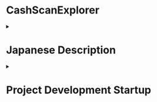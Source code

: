 # CashScanExplorer
<details><summary><h1>Japanese Description</h1></summary>
   <details><summary>Project開発スタートアップ</summary>

# プロジェクトのセットアップ手順

### 前提条件
- Docker Desktopがインストールされていること
- VSCodeがインストールされていること

### 手順
1. コマンドプロンプトorターミナルを開き、プロジェクトのディレクトリに移動します。
   (VScode内で作業するの推奨)
   ```
   cd CSE
   ```

2. 以下のコマンドを実行して、Dockerイメージをビルドします。
   (Docker desktopを立ち上げておくこと)
   (PCのスペック、状態にもよるが3分程度かかる)
   ```
   docker-compose build
   ```

3. ビルドが完了したら、以下のコマンドでDockerコンテナを起動します。
   ```
   docker-compose up -d
   ```

4. VScodeに拡張機能を追加(デフォルトでインストールされていたかもしれないその場合はスキップ)
   拡張機能検索で「Dev Containers」をインストール
   画面左下に><のマークが出てきて左サイドバーにモニターに><が合わさったアイコンがあれば問題なし

5. コンテナ内に侵入
　モニターに><が合わさったアイコン(リモートエクスプローラー)を選択して開発コンテナ―にcse_Project等の記述があればうまくコンテナがupできています。
以下のコマンドでも確認できます。
   ```
   # コンテナの状態確認
   docker-compose ps
   ```
起動しているコンテナにカーソルを合わせると→がでてきて「現在のウィンドウにアタッチする」といったものがあるためクリック

6. プロジェクトフォルダーの選択
   コンテナ内に入るととりあえず現在のpathを定義する
   ファイルを開くでrootに移動する
   OSがLinuxのためCtrl+Pで検索するかターミナルからcs,lsコマンドで移動していく

7. コンテナ内にgitProjectをクローンする
   以下のコマンドでCSEProjectをクローンする
   ```
   git clone https://github.com/yuto-yoshimuta/CSE.git
   ```
   うまくできない場合はユーザー設定ができていない可能性があるため自分で調べてユーザー名とメールアドレス設定を行う
   うまくクローン出来ればroot/CSEとpathがなっているはず

8. .envをCSEフォルダー配下に設置

9. 以下のコードを実行
   ```
   python manage.py migrate
   ```

10. mainProject実行
   path:CSE_Project配下で実行
   ```
   python manage.py runserver
   ```
   出力されるローカルホストにアクセスすれば完了

11. 携帯などで操作する場合、（仮デプロイ）
    前提: ngrokをインストール, ngrokアカウント作成
   出てきたローカルホストURLを○○と定義して以下のコマンドを実行
   ```
   ngrok http ○○
   ```

### ※注意点
gitのbranchや作業履歴は普通で開いているときとコンテナ内では共有されないため注意 
１度コンテナを作成すれば今後上記の手順を踏まずコンテナを起動させて同じ手順で侵入するのみ
コンテナ起動方法はup を入力してもよいしDocker Desktopから直接起動させてもよい個人的に後者推奨

### 便利なコマンド集
- コンテナのログを表示
```
docker-compose logs
```

- コンテナの状態確認
```
docker-compose ps
```

- コンテナとイメージを完全に削除（クリーンアップ）
```
docker-compose down --rmi all
```
</details>
<details><summary>gitのコマンド操作</summary>

* 現在のブランチを最新の状態にする
```
git pull origin ブランチ名
```

* 新しいブランチを作成してチェックアウトする
```
git checkout -b 新しいブランチ名
```

* ブランチの削除
```
git push origin --delete 新しいブランチ名
```

* 変更を加えてコミットする。（この時点ではまだローカル環境）
```
git add .
git commit -m "コミットメッセージ"
```
[コミットメッセージの書き方(参考)](https://qiita.com/konatsu_p/items/dfe199ebe3a7d2010b3e)
[絵文字](https://gitmoji.dev/)

* リモートに新しいブランチをプッシュする
```
git push origin 新しいブランチ名
```

### 以下からマージするときの流れ

* マージしたいブランチへ移動
```
git checkout main
```

* メインブランチを最新の状態にする
```
git pull origin main
```

* 新しいブランチをメインブランチにマージする
```
git marge 新しいブランチ名
```
</details>

<details><summary>その他git関連(必読)</summary>

## 競合があった場合の解決
1. 競合のあったファイルを手動で修正
2. 修正したファイルをステージ
```
git add 競合したファイル
```
3. マージコミットを作成
```
git commit
```
4. メインブランチをリモートプッシュする
```
git push origin main
```

---

## マージするのが怖い場合はPull Requestをする

以降はリモートにプッシュした後の流れ

1. GitHubリポジトリにアクセス
2. ブランチを選択：ページ上部に表示される「Your recently pushed branches」という通知か、GitHubのブランチリストから先ほどプッシュした新しいブランチを選択
3. Pull Requestを作成：リポジトリの上部に「Compare & pull request」というボタンをクリック
4. Pull Requestの内容を記入：
    * タイトル：Pull Requestの簡単な説明。
    * 説明：具体的にどのような変更を行ったのか、何を解決するための変更かを記述
    * 変更対象のブランチ：マージ先（通常はmainやdevelopなど）と、作業ブランチが正しいか確認
5. ReviewersやAssigneesを設定（必要に応じて）：チームメンバーや他の開発者にレビューしてもらうため、レビュワーを指定
6. すべての情報が入力できたら、Create pull request ボタンを押してPull Requestを作成

</details>

<details><summary>昔のコミット状態に戻す方法</summary>

## 前のコミット状態に戻す方法
```
git reset --hard <コミットハッシュ>
```

### 例（2つ前の情報に戻したい場合）
```
git reset --hard HEAD~2
```

* コミットハッシュを確認する方法
```
git log
```
</details>

<details>マークダウン書き方

[MDチートシートその1](https://qiita.com/kamorits/items/6f342da395ad57468ae3)
[MDチートシートその2](https://qiita.com/Qiita/items/c686397e4a0f4f11683d)
</details>

</details>

<details><summary><h1>Project Development Startup</h1></summary>

# Project Setup Procedure

### Prerequisites
- Docker Desktop must be installed.
- VSCode must be installed.

### Steps
1. Open Command Prompt or Terminal and navigate to the project directory.(It is recommended to work within VSCode.)
   ```
   cd CSE
   ```

2. Run the following command to build the Docker image.
   (Make sure Docker Desktop is running.)
   (This process may take around 3 minutes depending on your PC's specifications and condition.)
   ```
   docker-compose build
   ```

3. Once the build is complete, start the Docker container using the      following command
   ```
   docker-compose up -d
   ```

4. Add the required extension to VSCode (skip this step if it is already installed).
   Search for Dev Containers in the Extensions tab and install it.
   If a >< icon appears at the bottom left and a monitor icon with >< is visible in the left sidebar, the setup is correct.

5. Enter the container
  Select the monitor icon with >< (Remote Explorer) and check if a development container like "cse_Project" is listed.
  If listed, the container has started successfully.
   ```
   # Check the container status
   docker-compose ps
   ```
Hover over the running container, and a → icon will appear. Click on it and select "Attach to Current Window.

6. Select the project folder
   Once inside the container, define the current path.
   Use "Open Folder" to navigate to the root directory.
   Since the OS is Linux, you can search using Ctrl+P or navigate using the cd and ls commands in the terminal.

7. Clone the git project inside the container.
   Clone the CSEProject using the following command
   ```
   git clone https://github.com/yuto-yoshimuta/CSE.git
   ```
   If the cloning fails, it might be due to user settings not being configured. In that case, investigate and set your username and email address in Git.
   If the cloning is successful, the path should be root/CSE.

8. Place the .env file under the CSE folder.
   
9. Run the following code
   ```
   python manage.py migrate
   ```

10. Run the main project
   Execute under the path: CSE_Project
   ```
   python manage.py runserver
   ```
   Access the generated localhost URL to complete the process.

11. For mobile access (temporary deployment)
    Prerequisites: Install ngrok and create an ngrok account.
   Define the generated localhost URL as ○○ and run the following command
   ```
   ngrok http ○○
   ```

### ※Notes
Note that Git branches and work history are not shared between the host machine and the container, so be careful when switching between them.
Once the container is created, you can skip the setup steps in the future and just start the container and access it using the same procedure.
You can start the container by entering the up command, or you can start it directly from Docker Desktop. Personally, the latter method is recommended.

### Useful Commands
- display the container logs
```
docker-compose logs
```

- check the container status
```
docker-compose ps
```

- completely remove the containers and images (cleanup)
```
docker-compose down --rmi all
```
</details>
